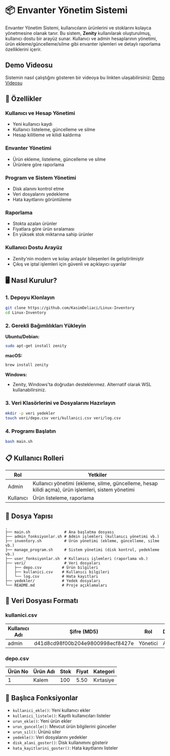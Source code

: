 # 📦 Envanter Yönetim Sistemi

Envanter Yönetim Sistemi, kullanıcıların ürünlerini ve stoklarını kolayca yönetmesine olanak tanır. Bu sistem, **Zenity** kullanılarak oluşturulmuş, kullanıcı dostu bir arayüz sunar. Kullanıcı ve admin hesaplarının yönetimi, ürün ekleme/güncelleme/silme gibi envanter işlemleri ve detaylı raporlama özelliklerini içerir.

## Demo Videosu

Sistemin nasıl çalıştığını gösteren bir videoya bu linkten ulaşabilirsiniz: [Demo Videosu](https://www.youtube.com/watch?v=7ebTg85kMo8)

## 🚀 Özellikler

### Kullanıcı ve Hesap Yönetimi
* Yeni kullanıcı kaydı
* Kullanıcı listeleme, güncelleme ve silme
* Hesap kilitleme ve kilidi kaldırma

### Envanter Yönetimi
* Ürün ekleme, listeleme, güncelleme ve silme
* Ürünlere göre raporlama

### Program ve Sistem Yönetimi
* Disk alanını kontrol etme
* Veri dosyalarını yedekleme
* Hata kayıtlarını görüntüleme

### Raporlama
* Stokta azalan ürünler
* Fiyatlara göre ürün sıralaması
* En yüksek stok miktarına sahip ürünler

### Kullanıcı Dostu Arayüz
* Zenity'nin modern ve kolay anlaşılır bileşenleri ile geliştirilmiştir
* Çıkış ve iptal işlemleri için güvenli ve açıklayıcı uyarılar

## 🖥️ Nasıl Kurulur?

### 1. Depoyu Klonlayın

```bash
git clone https://github.com/KasimDeliaci/Linux-Inventory
cd Linux-Inventory
```

### 2. Gerekli Bağımlılıkları Yükleyin

**Ubuntu/Debian:**
```bash
sudo apt-get install zenity
```

**macOS:**
```bash
brew install zenity
```

**Windows:**
* Zenity, Windows'ta doğrudan desteklenmez. Alternatif olarak WSL kullanabilirsiniz.

### 3. Veri Klasörlerini ve Dosyalarını Hazırlayın

```bash
mkdir -p veri yedekler
touch veri/depo.csv veri/kullanici.csv veri/log.csv
```

### 4. Programı Başlatın

```bash
bash main.sh
```

## 📋 Kullanıcı Rolleri

| Rol | Yetkiler |
|-----|----------|
| Admin | Kullanıcı yönetimi (ekleme, silme, güncelleme, hesap kilidi açma), ürün işlemleri, sistem yönetimi |
| Kullanıcı | Ürün listeleme, raporlama |

## 📌 Dosya Yapısı

```
.
├── main.sh               # Ana başlatma dosyası
├── admin_fonksiyonlar.sh # Admin işlemleri (kullanıcı yönetimi vb.)
├── inventory.sh          # Ürün yönetimi (ekleme, güncelleme, silme vb.)
├── manage_program.sh     # Sistem yönetimi (disk kontrol, yedekleme vb.)
├── user_fonksiyonlar.sh  # Kullanıcı işlemleri (raporlama vb.)
├── veri/                 # Veri dosyaları
│   ├── depo.csv         # Ürün bilgileri
│   ├── kullanici.csv    # Kullanıcı bilgileri
│   └── log.csv          # Hata kayıtları
├── yedekler/            # Yedek dosyaları
└── README.md            # Proje açıklamaları
```

## 📂 Veri Dosyası Formatı

### kullanici.csv

| Kullanıcı Adı | Şifre (MD5) | Rol | Durum |
|---------------|-------------|-----|--------|
| admin | d41d8cd98f00b204e9800998ecf8427e | Yönetici | Aktif |

### depo.csv

| Ürün No | Ürün Adı | Stok | Fiyat | Kategori |
|---------|----------|------|--------|-----------|
| 1 | Kalem | 100 | 5.50 | Kırtasiye |

## 🔄 Başlıca Fonksiyonlar

* `kullanici_ekle()`: Yeni kullanıcı ekler
* `kullanici_listele()`: Kayıtlı kullanıcıları listeler
* `urun_ekle()`: Yeni ürün ekler
* `urun_guncelle()`: Mevcut ürün bilgilerini günceller
* `urun_sil()`: Ürünü siler
* `yedekle()`: Veri dosyalarını yedekler
* `disk_alani_goster()`: Disk kullanımını gösterir
* `hata_kayitlarini_goster()`: Hata kayıtlarını listeler
